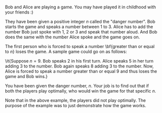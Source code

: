 Bob and Alice are playing a game. You may have played it in childhood with your friends :)

They have been given a positive integer $n$ called the "danger number". Bob starts the game and speaks a number between 
$1$ to $3$. Alice has to add the number Bob just spoke with $1$, $2$ or $3$ and speak that number aloud. And Bob does the same with the number Alice spoke and the game goes on.

The first person who is forced to speak a number \bf{greater than or equal to $n$} loses the game. A sample game could go on as follows:

\it{Suppose $n=9$. Bob speaks $2$ in his first turn. Alice speaks $5$ in her turn adding $3$ to the number. Bob again speaks $8$ adding $3$ to the number. Now, Alice is forced to speak a number greater than or equal $9$ and thus loses the game and Bob wins.}

You have been given the danger number, $n$. Your job is to find out that if both the players play optimally, who would win the game for that specific $n$.

Note that in the above example, the players did not play optimally. The purpose of the example was to just demonstrate how the game works.
